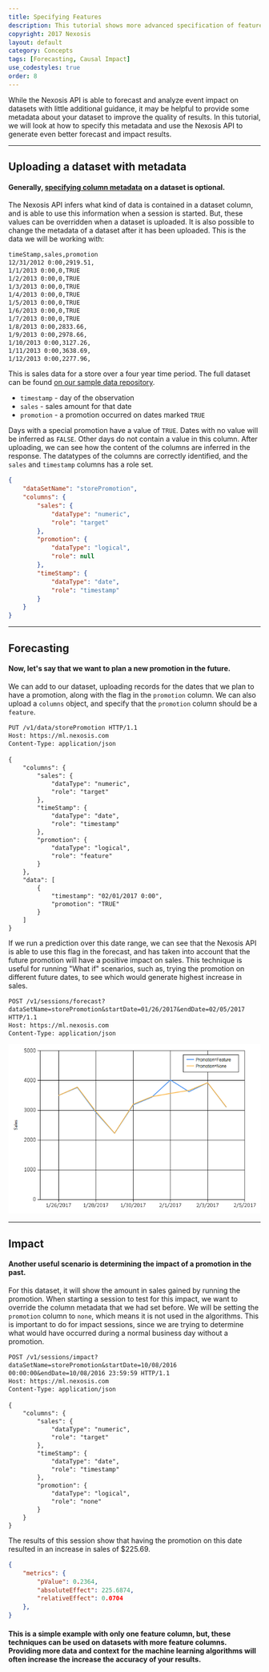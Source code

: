 ```yaml
---
title: Specifying Features
description: This tutorial shows more advanced specification of features and column metadata
copyright: 2017 Nexosis
layout: default
category: Concepts
tags: [Forecasting, Causal Impact]
use_codestyles: true
order: 8
---
```


While the Nexosis API is able to forecast and analyze event impact on datasets with little additional guidance, it may be helpful to provide some metadata about your dataset to improve the quality of results.  In this tutorial, we will look at how to specify this metadata and use the Nexosis API to generate even better forecast and impact results.

----

## Uploading a dataset with metadata

#### Generally, [specifying column metadata](columnmetadata) on a dataset is optional. 

The Nexosis API infers what kind of data is contained in a dataset column, and is able to use this information when a session is started. But, these values can be overridden when a dataset is uploaded.  It is also possible to change the metadata of a dataset after it has been uploaded. This is the data we will be working with:

``` csv
timeStamp,sales,promotion
12/31/2012 0:00,2919.51,
1/1/2013 0:00,0,TRUE
1/2/2013 0:00,0,TRUE
1/3/2013 0:00,0,TRUE
1/4/2013 0:00,0,TRUE
1/5/2013 0:00,0,TRUE
1/6/2013 0:00,0,TRUE
1/7/2013 0:00,0,TRUE
1/8/2013 0:00,2833.66,
1/9/2013 0:00,2978.66,
1/10/2013 0:00,3127.26,
1/11/2013 0:00,3638.69,
1/12/2013 0:00,2277.96,
```

This is sales data for a store over a four year time period.  The full dataset can be found [on our sample data repository](https://raw.githubusercontent.com/Nexosis/sampledata/master/LocationD-promotions.csv).

- `timestamp` - day of the observation
- `sales` - sales amount for that date
- `promotion` - a promotion occurred on dates marked `TRUE`

Days with a special promotion have a value of `TRUE`.  Dates with no value will be inferred as `FALSE`.  Other days do not contain a value in this column.  After uploading, we can see how the content of the columns are inferred in the response.  The datatypes of the columns are correctly identified, and the `sales` and `timestamp` columns has a role set.

``` json
{
    "dataSetName": "storePromotion",
    "columns": {
        "sales": {
            "dataType": "numeric",
            "role": "target"
        },
        "promotion": {
            "dataType": "logical",
            "role": null
        },
        "timeStamp": {
            "dataType": "date",
            "role": "timestamp"
        }
    }
}
```

----

## Forecasting

#### Now, let's say that we want to plan a new promotion in the future.  

We can add to our dataset, uploading records for the dates that we plan to have a promotion, along with the flag in the `promotion` column.  We can also upload a `columns` object, and specify that the `promotion` column should be a `feature`.

``` http
PUT /v1/data/storePromotion HTTP/1.1
Host: https://ml.nexosis.com
Content-Type: application/json

{
    "columns": {
        "sales": {
            "dataType": "numeric",
            "role": "target"
        },
        "timeStamp": {
            "dataType": "date",
            "role": "timestamp"
        },
        "promotion": {
            "dataType": "logical",
            "role": "feature"
        }
    },
    "data": [
        {
            "timestamp": "02/01/2017 0:00",
            "promotion": "TRUE"
        }
    ]
}
```

If we run a prediction over this date range, we can see that the Nexosis API is able to use this flag in the forecast, and has taken into account that the future promotion will have a positive impact on sales.  This technique is useful for running "What if" scenarios, such as, trying the promotion on different future dates, to see which would generate highest increase in sales.

``` http
POST /v1/sessions/forecast?dataSetName=storePromotion&startDate=01/26/2017&endDate=02/05/2017 HTTP/1.1
Host: https://ml.nexosis.com
Content-Type: application/json
```

<img src="../assets/img/ColumnMetadataForecast.png" alt="Line chart of forecast results">

----

## Impact

#### Another useful scenario is determining the impact of a promotion in the past.  

For this dataset, it will show the amount in sales gained by running the promotion.  When starting a session to test for this impact, we want to override the column metadata that we had set before.  We will be setting the `promotion` column to `none`, which means it is not used in the algorithms.  This is important to do for impact sessions, since we are trying to determine what would have occurred during a normal business day without a promotion.

``` http
POST /v1/sessions/impact?dataSetName=storePromotion&startDate=10/08/2016 00:00:00&endDate=10/08/2016 23:59:59 HTTP/1.1
Host: https://ml.nexosis.com
Content-Type: application/json

{
    "columns": {
        "sales": {
            "dataType": "numeric",
            "role": "target"
        },
        "timeStamp": {
            "dataType": "date",
            "role": "timestamp"
        },
        "promotion": {
            "dataType": "logical",
            "role": "none"
        }
    }
}
```

The results of this session show that having the promotion on this date resulted in an increase in sales of $225.69.

``` json
{
    "metrics": {
        "pValue": 0.2364,
        "absoluteEffect": 225.6874,
        "relativeEffect": 0.0704
    },
}
```

#### This is a simple example with only one feature column, but, these techniques can be used on datasets with more feature columns. Providing more data and context for the machine learning algorithms will often increase the increase the accuracy of your results.
